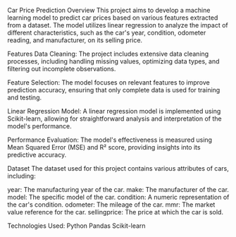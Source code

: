 Car Price Prediction
Overview
This project aims to develop a machine learning model to predict car prices based on various features extracted from a dataset. The model utilizes linear regression to analyze the impact of different characteristics, such as the car's year, condition, odometer reading, and manufacturer, on its selling price.

Features
Data Cleaning: The project includes extensive data cleaning processes, including handling missing values, optimizing data types, and filtering out incomplete observations.

Feature Selection: The model focuses on relevant features to improve prediction accuracy, ensuring that only complete data is used for training and testing.

Linear Regression Model: A linear regression model is implemented using Scikit-learn, allowing for straightforward analysis and interpretation of the model's performance.

Performance Evaluation: The model's effectiveness is measured using Mean Squared Error (MSE) and R² score, providing insights into its predictive accuracy.

Dataset
The dataset used for this project contains various attributes of cars, including:

year: The manufacturing year of the car.
make: The manufacturer of the car.
model: The specific model of the car.
condition: A numeric representation of the car's condition.
odometer: The mileage of the car.
mmr: The market value reference for the car.
sellingprice: The price at which the car is sold.

Technologies Used:
Python
Pandas
Scikit-learn
